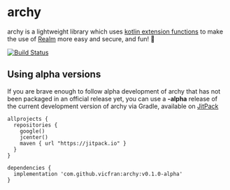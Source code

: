 # archy
archy is a lightweight library which uses [kotlin extension functions](https://kotlinlang.org/docs/reference/extensions.html) to make the use of [Realm](https://realm.io/) more easy and secure, and fun! :rocket:

[![Build Status](https://travis-ci.com/vicfran/archy.svg?branch=dev)](https://travis-ci.com/vicfran/archy)

## Using alpha versions

If you are brave enough to follow alpha development of archy that has not been packaged in an official release yet, you can use a **-alpha** release of the current development version of archy via Gradle, available on [JitPack](https://jitpack.io/#vicfran/archy)

```
allprojects {
  repositories {
    google()
    jcenter()
    maven { url "https://jitpack.io" }
  }
}

dependencies {
  implementation 'com.github.vicfran:archy:v0.1.0-alpha'
}
```
